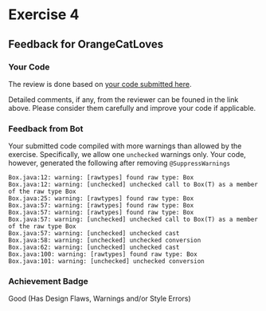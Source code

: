 # Exercise 4
## Feedback for OrangeCatLoves
### Your Code
The review is done based on [your code submitted here](https://www.github.com/nus-cs2030s-2324-s2/ex4-OrangeCatLoves/commit/a9c3daa81f01518774db825bd42bda7792b00f19).

Detailed comments, if any, from the reviewer can be founed in the link above.  Please consider them carefully and improve your code if applicable.

### Feedback from Bot
Your submitted code compiled with more warnings than allowed by the exercise.  Specifically, we allow one `unchecked` warnings only.  Your code, however, generated the following after removing `@SuppressWarnings`
```
Box.java:12: warning: [rawtypes] found raw type: Box
Box.java:12: warning: [unchecked] unchecked call to Box(T) as a member of the raw type Box
Box.java:25: warning: [rawtypes] found raw type: Box
Box.java:57: warning: [rawtypes] found raw type: Box
Box.java:57: warning: [rawtypes] found raw type: Box
Box.java:57: warning: [unchecked] unchecked call to Box(T) as a member of the raw type Box
Box.java:57: warning: [unchecked] unchecked cast
Box.java:58: warning: [unchecked] unchecked conversion
Box.java:62: warning: [unchecked] unchecked cast
Box.java:100: warning: [rawtypes] found raw type: Box
Box.java:101: warning: [unchecked] unchecked conversion
```


### Achievement Badge

Good (Has Design Flaws, Warnings and/or Style Errors)
